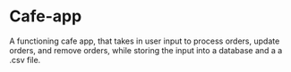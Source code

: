 # Cafe-app
A functioning cafe app, that takes in user input to process orders, update orders, and remove orders, while storing the input into a database and a a .csv file.
